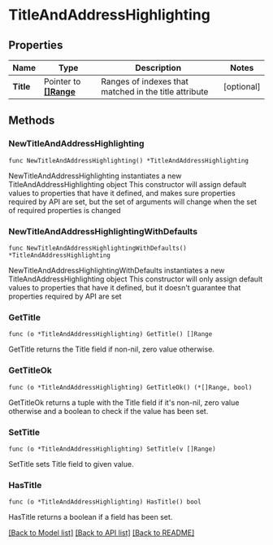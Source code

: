 # TitleAndAddressHighlighting

## Properties

Name | Type | Description | Notes
------------ | ------------- | ------------- | -------------
**Title** | Pointer to [**[]Range**](Range.md) | Ranges of indexes that matched in the title attribute | [optional] 

## Methods

### NewTitleAndAddressHighlighting

`func NewTitleAndAddressHighlighting() *TitleAndAddressHighlighting`

NewTitleAndAddressHighlighting instantiates a new TitleAndAddressHighlighting object
This constructor will assign default values to properties that have it defined,
and makes sure properties required by API are set, but the set of arguments
will change when the set of required properties is changed

### NewTitleAndAddressHighlightingWithDefaults

`func NewTitleAndAddressHighlightingWithDefaults() *TitleAndAddressHighlighting`

NewTitleAndAddressHighlightingWithDefaults instantiates a new TitleAndAddressHighlighting object
This constructor will only assign default values to properties that have it defined,
but it doesn't guarantee that properties required by API are set

### GetTitle

`func (o *TitleAndAddressHighlighting) GetTitle() []Range`

GetTitle returns the Title field if non-nil, zero value otherwise.

### GetTitleOk

`func (o *TitleAndAddressHighlighting) GetTitleOk() (*[]Range, bool)`

GetTitleOk returns a tuple with the Title field if it's non-nil, zero value otherwise
and a boolean to check if the value has been set.

### SetTitle

`func (o *TitleAndAddressHighlighting) SetTitle(v []Range)`

SetTitle sets Title field to given value.

### HasTitle

`func (o *TitleAndAddressHighlighting) HasTitle() bool`

HasTitle returns a boolean if a field has been set.


[[Back to Model list]](../README.md#documentation-for-models) [[Back to API list]](../README.md#documentation-for-api-endpoints) [[Back to README]](../README.md)


